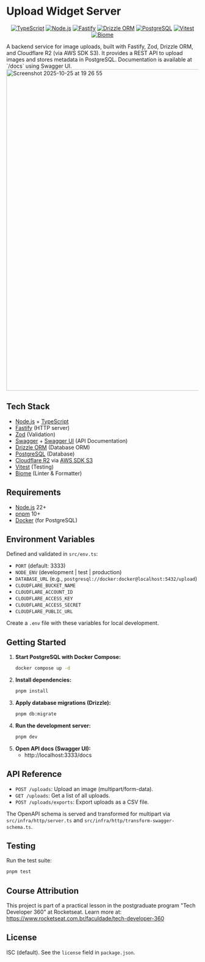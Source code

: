 # Upload Widget Server

<div align="center">

[![TypeScript](https://img.shields.io/badge/TypeScript-5.4-3178C6?style=for-the-badge&logo=typescript)](https://www.typescriptlang.org/)
[![Node.js](https://img.shields.io/badge/Node.js-22%2B-339933?style=for-the-badge&logo=nodedotjs)](https://nodejs.org/)
[![Fastify](https://img.shields.io/badge/Fastify-4.x-000000?style=for-the-badge&logo=fastify)](https://fastify.dev/)
[![Drizzle ORM](https://img.shields.io/badge/Drizzle-ORM-C5F74F?style=for-the-badge&logo=drizzle)](https://orm.drizzle.team/)
[![PostgreSQL](https://img.shields.io/badge/PostgreSQL-16-4169E1?style=for-the-badge&logo=postgresql)](https://www.postgresql.org/)
[![Vitest](https://img.shields.io/badge/Vitest-1.x-6E9F18?style=for-the-badge&logo=vitest)](https://vitest.dev/)
[![Biome](https://img.shields.io/badge/Biome-1.x-60A5FA?style=for-the-badge&logo=biome)](https://biomejs.dev/)

</div>
A backend service for image uploads, built with Fastify, Zod, Drizzle ORM, and Cloudflare R2 (via AWS SDK S3). It provides a REST API to upload images and stores metadata in PostgreSQL. Documentation is available at `/docs` using Swagger UI.
<img width="1480" height="842" alt="Screenshot 2025-10-25 at 19 26 55" src="https://github.com/user-attachments/assets/34cf3b2b-f081-4722-85bf-45c1b9b22743" />

## Tech Stack

- [Node.js](https://nodejs.org/) + [TypeScript](https://www.typescriptlang.org/)
- [Fastify](https://fastify.dev/) (HTTP server)
- [Zod](https://zod.dev/) (Validation)
- [Swagger](https://swagger.io/) + [Swagger UI](https://swagger.io/tools/swagger-ui/) (API Documentation)
- [Drizzle ORM](https://orm.drizzle.team/) (Database ORM)
- [PostgreSQL](https://www.postgresql.org/) (Database)
- [Cloudflare R2](https://www.cloudflare.com/developer-platform/r2/) via [AWS SDK S3](https://aws.amazon.com/sdk-for-javascript/)
- [Vitest](https://vitest.dev/) (Testing)
- [Biome](https://biomejs.dev/) (Linter & Formatter)

## Requirements

- [Node.js](https://nodejs.org/) 22+
- [pnpm](https://pnpm.io/) 10+
- [Docker](https://www.docker.com/) (for PostgreSQL)

## Environment Variables

Defined and validated in `src/env.ts`:

- `PORT` (default: 3333)
- `NODE_ENV` (development | test | production)
- `DATABASE_URL` (e.g., `postgresql://docker:docker@localhost:5432/upload`)
- `CLOUDFLARE_BUCKET_NAME`
- `CLOUDFLARE_ACCOUNT_ID`
- `CLOUDFLARE_ACCESS_KEY`
- `CLOUDFLARE_ACCESS_SECRET`
- `CLOUDFLARE_PUBLIC_URL`

Create a `.env` file with these variables for local development.

## Getting Started

1.  **Start PostgreSQL with Docker Compose:**
    ```bash
    docker compose up -d
    ```
2.  **Install dependencies:**
    ```bash
    pnpm install
    ```
3.  **Apply database migrations (Drizzle):**
    ```bash
    pnpm db:migrate
    ```
4.  **Run the development server:**
    ```bash
    pnpm dev
    ```
5.  **Open API docs (Swagger UI):**
    - http://localhost:3333/docs

## API Reference

- `POST /uploads`: Upload an image (multipart/form-data).
- `GET /uploads`: Get a list of all uploads.
- `POST /uploads/exports`: Export uploads as a CSV file.

The OpenAPI schema is served and transformed for multipart via `src/infra/http/server.ts` and `src/infra/http/transform-swagger-schema.ts`.

## Testing

Run the test suite:
```bash
pnpm test
```

## Course Attribution

This project is part of a practical lesson in the postgraduate program "Tech Developer 360" at Rocketseat. Learn more at: https://www.rocketseat.com.br/faculdade/tech-developer-360

## License

ISC (default). See the `license` field in `package.json`.
